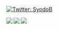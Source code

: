 <p>
  <a href="https://twitter.com/okinaKina" target="_blank">
    <img alt="Twitter: SyodoB" src="https://img.shields.io/twitter/follow/okinakina.svg?style=social" />
  </a>
</p>

<a href="https://github.com/Okina-kina/github-readme-stats">
  <img align="left" src="https://github-readme-stats.vercel.app/api?username=okina-kina&show_icons=true&theme=cobalt" />
</a>
<a href="https://github.com/Okina-kina/github-readme-stats">
  <img align="left" src="https://github-readme-stats.vercel.app/api/top-langs/?username=okina-kina&theme=cobalt" />
</a>

<a href="https://github.com/Okina-kina" target="_blank">
  <img src="https://grass-graph.moshimo.works/images/Okina-kina.png?rotate=0">
</a>
